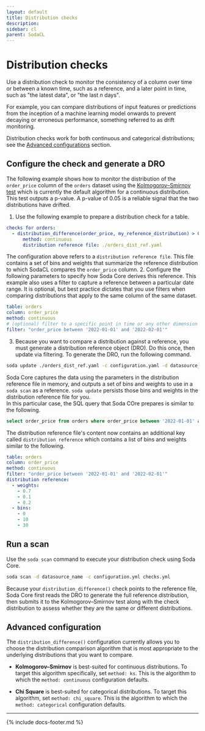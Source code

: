 ```yaml
---
layout: default
title: Distribution checks
description: 
sidebar: cl
parent: SodaCL
---
```


# Distribution checks

Use a distribution check to monitor the consistency of a column over time or between a known time, such as a reference, and a later point in time, such as "the latest data", or "the last *n* days".

For example, you can compare distributions of input features or predictions from the inception of a machine learning model onwards to prevent decaying or erroneous performance, something referred to as drift monitoring.

Distribution checks work for both continuous and categorical distributions; see the [Advanced configurations](#advanced-configuration) section.


## Configure the check and generate a DRO

The following example shows how to monitor the distribution of the `order_price` column of the `orders` dataset using the <a href="https://en.wikipedia.org/wiki/Kolmogorov%E2%80%93Smirnov_test" target="_blank">Kolmogorov–Smirnov test</a> which is currently the default algorithm for a continuous distribution. This test outputs a p-value. A p-value of 0.05 is a reliable signal that the two distributions have drifted.

1. Use the following example to prepare a distribution check for a table.
```yaml
checks for orders:
  - distribution_difference(order_price, my_reference_distribution) > 0.05:
      method: continuous
      distribution reference file: ./orders_dist_ref.yaml
```
The configuration above refers to a `distribution reference file`. This file contains a set of bins and weights that summarize the reference distribution to which SodaCL compares the `order_price` column.
2. Configure the following parameters to specify how Soda Core derives this reference. This example also uses a filter to capture a reference between a particular date range. It is optional, but best practice dictates that you use filters when comparing distributions that apply to the same column of the same dataset.
```yaml
table: orders
column: order_price
method: continuous
# (optional) filter to a specific point in time or any other dimension 
filter: "order_price between '2022-01-01' and '2022-02-01'"
```
3. Because you want to compare a distribution against a reference, you must generate a distribution reference object (DRO). Do this once, then update via filtering. To generate the DRO, run the following command.
```bash
soda update ./orders_dist_ref.yaml -c configuration.yaml -d datasource_name
```
Soda Core captures the data using the parameters in the distribution reference file in memory, and outputs a set of bins and weights to use in a `soda scan` as a reference. `soda update` persists those bins and weights in the distribution reference file for you. <br />
In this particular case, the SQL query that Soda COre prepares is similar to the following.
```sql
select order_price from orders where order_price between '2022-01-01' and '2022-02-01'
```
The distribution reference file's content now contains an additional key called `distribution reference` which contains a list of bins and weights similar to the following.

```yaml
table: orders
column: order_price
method: continuous
filter: "order_price between '2022-01-01' and '2022-02-01'"
distribution reference:
  - weights:
    - 0.7
    - 0.1
    - 0.2
  - bins:
    - 0
    - 10
    - 30
```

## Run a scan

Use the `soda scan` command to execute your distribution check using Soda Core.

```bash
soda scan -d datasource_name -c configuration.yml checks.yml
```

Because your `distribution_difference()` check points to the reference file, Soda Core first reads the DRO to generate the full reference distribution, then submits it to the Kolmogorov–Smirnov test along with the check distribution to assess whether they are the same or different distributions.

## Advanced configuration

The `distribution_difference()` configuration currently allows you to choose the distribution comparison algorithm that is most appropriate to the underlying distributions that you want to compare.

* **Kolmogorov–Smirnov** is best-suited for continuous distributions. To target this algorithm specifically, set `method: ks`. This is the algorithm to which the `method: continuous` configuration defaults.
- **Chi Square** is best-suited for categorical distributions. To target this algorithm, set `method: chi_square`. This is the algorithm to which the `method: categorical` configuration defaults.

---
{% include docs-footer.md %}